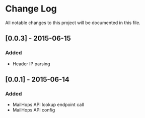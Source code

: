 # Change Log
All notable changes to this project will be documented in this file.

## [0.0.3] - 2015-06-15

### Added
- Header IP parsing

## [0.0.1] - 2015-06-14

### Added
- MailHops API lookup endpoint call
- MailHops API config